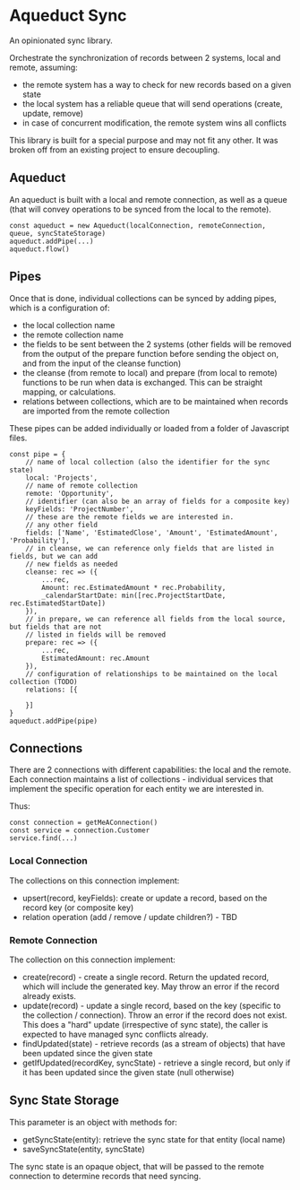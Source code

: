 # Aqueduct Sync

An opinionated sync library.

Orchestrate the synchronization of records between 2 systems, local and remote, assuming:

 * the remote system has a way to check for new records based on a given state
 * the local system has a reliable queue that will send operations (create, update, remove)
 * in case of concurrent modification, the remote system wins all conflicts

This library is built for a special purpose and may not fit any other.  It was broken off from
an existing project to ensure decoupling.

## Aqueduct

An aqueduct is built with a local and remote connection, as well as a queue (that will convey
operations to be synced from the local to the remote).

```
const aqueduct = new Aqueduct(localConnection, remoteConnection, queue, syncStateStorage)
aqueduct.addPipe(...)
aqueduct.flow()
```

## Pipes

Once that is done, individual collections can be synced by adding pipes, which is a configuration
of:

 * the local collection name
 * the remote collection name
 * the fields to be sent between the 2 systems (other fields will be removed from the output
 of the prepare function before sending the object on, and from the input of the cleanse 
 function)
 * the cleanse (from remote to local) and prepare (from local to remote) functions to be run
 when data is exchanged.  This can be straight mapping, or calculations.
 * relations between collections, which are to be maintained when records are imported from the 
 remote collection

These pipes can be added individually or loaded from a folder of Javascript files.

```
const pipe = {
    // name of local collection (also the identifier for the sync state)
    local: 'Projects',
    // name of remote collection
    remote: 'Opportunity',
    // identifier (can also be an array of fields for a composite key)
    keyFields: 'ProjectNumber',
    // these are the remote fields we are interested in.
    // any other field
    fields: ['Name', 'EstimatedClose', 'Amount', 'EstimatedAmount', 'Probability'],
    // in cleanse, we can reference only fields that are listed in fields, but we can add
    // new fields as needed
    cleanse: rec => ({
        ...rec, 
        Amount: rec.EstimatedAmount * rec.Probability,
        _calendarStartDate: min([rec.ProjectStartDate, rec.EstimatedStartDate])
    }),
    // in prepare, we can reference all fields from the local source, but fields that are not
    // listed in fields will be removed
    prepare: rec => ({
        ...rec,
        EstimatedAmount: rec.Amount
    }),
    // configuration of relationships to be maintained on the local collection (TODO)
    relations: [{

    }]
}
aqueduct.addPipe(pipe)
```

## Connections

There are 2 connections with different capabilities: the local and the remote.
Each connection maintains a list of collections - individual services that implement the specific
operation for each entity we are interested in.

Thus:

```
const connection = getMeAConnection()
const service = connection.Customer
service.find(...)
```

### Local Connection

The collections on this connection implement:

 * upsert(record, keyFields): create or update a record, based on the record key (or composite key)
 * relation operation (add / remove / update children?)  - TBD

### Remote Connection

The collection on this connection implement:

 * create(record) - create a single record.  Return the updated record, which will include the 
 generated key.  May throw an error if the record already exists.
 * update(record) - update a single record, based on the key (specific to the collection / connection).  Throw an error if the record does not exist.  This does a "hard" update (irrespective
 of sync state), the caller is expected to have managed sync conflicts already.
 * findUpdated(state) - retrieve records (as a stream of objects) that have been updated since 
 the given state
 * getIfUpdated(recordKey, syncState) - retrieve a single record, but only if it has been updated
 since the given state (null otherwise)

## Sync State Storage

This parameter is an object with methods for:

 * getSyncState(entity): retrieve the sync state for that entity (local name)
 * saveSyncState(entity, syncState)

The sync state is an opaque object, that will be passed to the remote connection to determine
records that need syncing.
